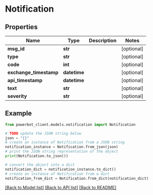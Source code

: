 # Notification


## Properties

Name | Type | Description | Notes
------------ | ------------- | ------------- | -------------
**msg_id** | **str** |  | [optional] 
**type** | **str** |  | [optional] 
**code** | **int** |  | [optional] 
**exchange_timestamp** | **datetime** |  | [optional] 
**api_timestamp** | **datetime** |  | [optional] 
**text** | **str** |  | [optional] 
**severity** | **str** |  | [optional] 

## Example

```python
from powerbot_client.models.notification import Notification

# TODO update the JSON string below
json = "{}"
# create an instance of Notification from a JSON string
notification_instance = Notification.from_json(json)
# print the JSON string representation of the object
print(Notification.to_json())

# convert the object into a dict
notification_dict = notification_instance.to_dict()
# create an instance of Notification from a dict
notification_from_dict = Notification.from_dict(notification_dict)
```
[[Back to Model list]](../README.md#documentation-for-models) [[Back to API list]](../README.md#documentation-for-api-endpoints) [[Back to README]](../README.md)


